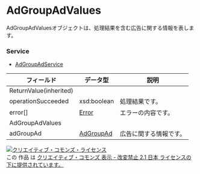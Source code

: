 # AdGroupAdValues
AdGroupAdValuesオブジェクトは、処理結果を含む広告に関する情報を表します。
### Service
+ [AdGroupAdService](../services/AdGroupAdService.md)

| フィールド | データ型 | 説明 | 
|---|---|---|
| ReturnValue(inherited)|||
| operationSucceeded| xsd:boolean| 処理結果です。 |
| error[]| <a href="./Error.md">Error</a>| エラーの内容です。 |
| AdGroupAdValues|||
| adGroupAd| <a href="./AdGroupAd.md">AdGroupAd</a>| 広告に関する情報です。 |
<a rel="license" href="http://creativecommons.org/licenses/by-nd/2.1/jp/"><img alt="クリエイティブ・コモンズ・ライセンス" style="border-width:0" src="https://i.creativecommons.org/l/by-nd/2.1/jp/88x31.png" /></a><br />この 作品 は <a rel="license" href="http://creativecommons.org/licenses/by-nd/2.1/jp/">クリエイティブ・コモンズ 表示 - 改変禁止 2.1 日本 ライセンスの下に提供されています。</a>
